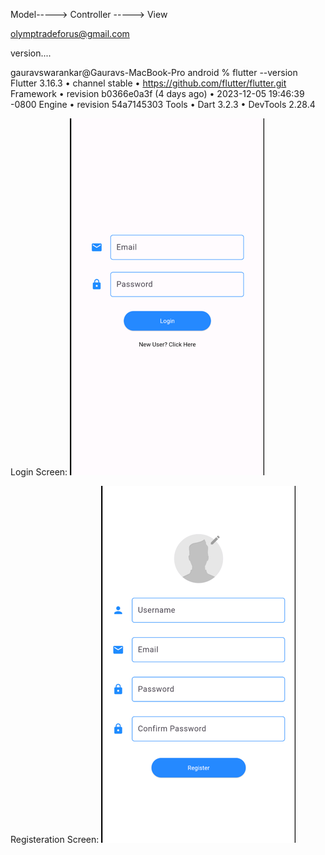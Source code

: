 Model-----> Controller -----> View

olymptradeforus@gmail.com

version....

gauravswarankar@Gauravs-MacBook-Pro android % flutter --version
Flutter 3.16.3 • channel stable • https://github.com/flutter/flutter.git
Framework • revision b0366e0a3f (4 days ago) • 2023-12-05 19:46:39 -0800
Engine • revision 54a7145303
Tools • Dart 3.2.3 • DevTools 2.28.4

Login Screen:
![img.png](img.png)

Registeration Screen:
![img_1.png](img_1.png)